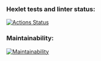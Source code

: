 ### Hexlet tests and linter status:
[![Actions Status](https://github.com/Gavrilov-Val/frontend-project-44/actions/workflows/hexlet-check.yml/badge.svg)](https://github.com/Gavrilov-Val/frontend-project-44/actions)

### Maintainability:
[![Maintainability](https://api.codeclimate.com/v1/badges/a91551c6cee72d63d553/maintainability)](https://codeclimate.com/github/Gavrilov-Val/frontend-project-44/maintainability)
